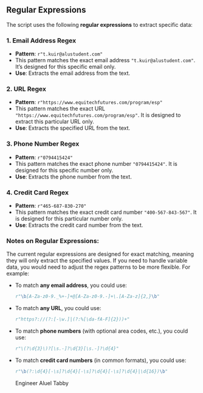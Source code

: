 ## Regular Expressions

The script uses the following **regular expressions** to extract specific data:

### 1. **Email Address Regex**
   - **Pattern**: `r"t.kuir@alustudent.com"`
   - This pattern matches the exact email address `"t.kuir@alustudent.com"`. It’s designed for this specific email only.
   - **Use**: Extracts the email address from the text.
   
### 2. **URL Regex**
   - **Pattern**: `r"https://www.equitechfutures.com/program/esp"`
   - This pattern matches the exact URL `"https://www.equitechfutures.com/program/esp"`. It is designed to extract this particular URL only.
   - **Use**: Extracts the specified URL from the text.

### 3. **Phone Number Regex**
   - **Pattern**: `r"0794415424"`
   - This pattern matches the exact phone number `"0794415424"`. It is designed for this specific number only.
   - **Use**: Extracts the phone number from the text.

### 4. **Credit Card Regex**
   - **Pattern**: `r"465-687-830-270"`
   - This pattern matches the exact credit card number `"400-567-843-567"`. It is designed for this particular number only.
   - **Use**: Extracts the credit card number from the text.

### Notes on Regular Expressions:
The current regular expressions are designed for exact matching, meaning they will only extract the specified values. If you need to handle variable data, you would need to adjust the regex patterns to be more flexible. For example:

- To match **any email address**, you could use:
  ```python
  r"\b[A-Za-z0-9._%+-]+@[A-Za-z0-9.-]+\.[A-Za-z]{2,}\b"
  ```

- To match **any URL**, you could use:
  ```python
  r"https?://(?:[-\w.]|(?:%[\da-fA-F]{2}))+"
  ```

- To match **phone numbers** (with optional area codes, etc.), you could use:
  ```python
  r"\(?\d{3}\)?[\s.-]?\d{3}[\s.-]?\d{4}"
  ```

- To match **credit card numbers** (in common formats), you could use:
  ```python
  r"\b(?:\d{4}[-\s]?\d{4}[-\s]?\d{4}[-\s]?\d{4}|\d{16})\b"
  ```

  Engineer Aluel Tabby
